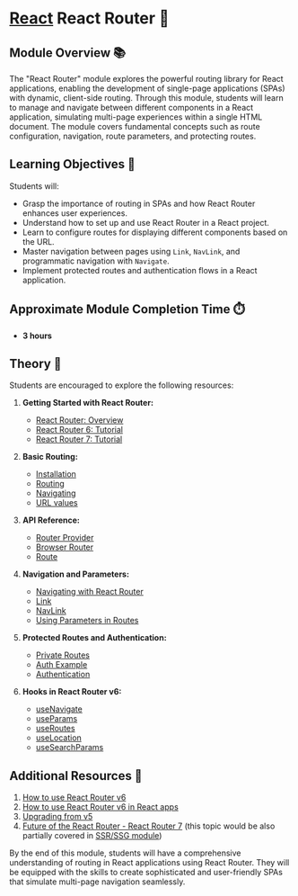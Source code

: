 # [React](../../) React Router 🚏

## Module Overview 📚

The "React Router" module explores the powerful routing library for React applications, enabling the development of single-page applications (SPAs) with dynamic, client-side routing. Through this module, students will learn to manage and navigate between different components in a React application, simulating multi-page experiences within a single HTML document. The module covers fundamental concepts such as route configuration, navigation, route parameters, and protecting routes.

## Learning Objectives 🎯

Students will:

- Grasp the importance of routing in SPAs and how React Router enhances user experiences.
- Understand how to set up and use React Router in a React project.
- Learn to configure routes for displaying different components based on the URL.
- Master navigation between pages using `Link`, `NavLink`, and programmatic navigation with `Navigate`.
- Implement protected routes and authentication flows in a React application.

## Approximate Module Completion Time ⏱️

- **3 hours**

## Theory 📖

Students are encouraged to explore the following resources:

1. **Getting Started with React Router:**
   - [React Router: Overview](https://reactrouter.com/en/main/start/overview)
   - [React Router 6: Tutorial](https://reactrouter.com/en/main/start/tutorial)
   - [React Router 7: Tutorial](https://www.robinwieruch.de/react-router/)

2. **Basic Routing:**
   - [Installation](https://reactrouter.com/start/library/installation)
   - [Routing](https://reactrouter.com/start/library/routing)
   - [Navigating](https://reactrouter.com/start/library/navigating)
   - [URL values](https://reactrouter.com/start/library/url-values)

3. **API Reference:**
   - [Router Provider](https://reactrouter.com/en/main/routers/router-provider)
   - [Browser Router](https://reactrouter.com/en/main/router-components/browser-router)
   - [Route](https://reactrouter.com/en/main/route/route)

4. **Navigation and Parameters:**
   - [Navigating with React Router](https://reactrouter.com/en/main/components/navigate)
   - [Link](https://reactrouter.com/en/main/components/link)
   - [NavLink](https://reactrouter.com/en/main/components/nav-link)
   - [Using Parameters in Routes](https://reactrouter.com/web/example/url-params)

5. **Protected Routes and Authentication:**
   - [Private Routes](https://www.robinwieruch.de/react-router-private-routes/)
   - [Auth Example](https://github.com/remix-run/react-router/tree/dev/examples/auth)
   - [Authentication](https://www.robinwieruch.de/react-router-authentication/)

6. **Hooks in React Router v6:**
   - [useNavigate](https://reactrouter.com/en/main/hooks/use-navigate)
   - [useParams](https://reactrouter.com/en/main/hooks/use-params)
   - [useRoutes](https://reactrouter.com/en/main/hooks/use-routes)
   - [useLocation](https://reactrouter.com/en/main/hooks/use-location)
   - [useSearchParams](https://reactrouter.com/en/main/hooks/use-search-params)

## Additional Resources 📘

1. [How to use React Router v6](https://www.robinwieruch.de/react-router/)
2. [How to use React Router v6 in React apps](https://blog.logrocket.com/react-router-v6-guide/)
3. [Upgrading from v5](https://reactrouter.com/ru/main/upgrading/v5)
4. [Future of the React Router - React Router 7](https://remix.run/blog/merging-remix-and-react-router) (this topic would be also partially covered in [SSR/SSG module](../nextjs-ssr-ssg/))

By the end of this module, students will have a comprehensive understanding of routing in React applications using React Router. They will be equipped with the skills to create sophisticated and user-friendly SPAs that simulate multi-page navigation seamlessly.
